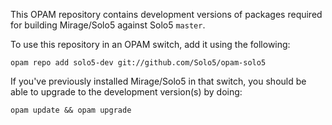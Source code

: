 This OPAM repository contains development versions of packages required for
building Mirage/Solo5 against Solo5 `master`.

To use this repository in an OPAM switch, add it using the following:

    opam repo add solo5-dev git://github.com/Solo5/opam-solo5

If you've previously installed Mirage/Solo5 in that switch, you should be able to upgrade to the development version(s) by doing:

    opam update && opam upgrade
